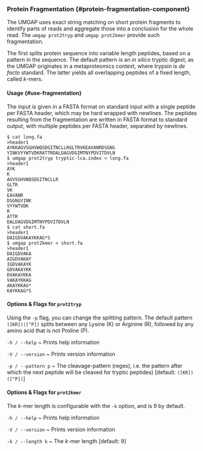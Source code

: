### Protein Fragmentation {#protein-fragmentation-component}

The UMGAP uses exact string matching on short protein fragments to
identify parts of reads and aggregate those into a conclusion for the
whole read. The `umgap prot2tryp` and `umgap prot2kmer` provide such
fragmentation.

The first splits protein sequence into variable length peptides, based
on a pattern in the sequence. The default pattern is an *in silico*
tryptic digest, as the UMGAP originates in a metaproteomics context,
where trypsin is *de facto* standard. The latter yields all overlapping
peptides of a fixed length, called *k*-mers.

#### Usage {#use-fragmentation}

The input is given in a FASTA format on standard input with a single
peptide per FASTA header, which may be hard wrapped with newlines. The
peptides resulting from the fragmentation are written in FASTA format to
standard output, with multiple peptides per FASTA header, separated by
newlines.

```shell
$ cat long.fa
>header1
AYKKAGVSGHVWQSDGITNCLLRGLTRVKEAVANRDSGNG
YINKVYYWTVDKRATTRDALDAGVDGIMTNYPDVITDVLN
$ umgap prot2tryp tryptic-lca.index < long.fa
>header1
AYK
K
AGVSGHVWQSDGITNCLLR
GLTR
VK
EAVANR
DSGNGYINK
VYYWTVDK
R
ATTR
DALDAGVDGIMTNYPDVITDVLN
$ cat short.fa
>header1
DAIGDVAKAYKKAG*S
$ umgap prot2kmer < short.fa
>header1
DAIGDVAKA
AIGDVAKAY
IGDVAKAYK
GDVAKAYKK
DVAKAYKKA
VAKAYKKAG
AKAYKKAG*
KAYKKAG*S
```

#### Options & Flags for `prot2tryp`

Using the `-p` flag, you can change the splitting pattern. The default
pattern `([KR])([^P])` splits between any Lysine (K) or Arginine (R),
followed by any amino acid that is not Proline (P).

`-h / --help`
  ~ Prints help information

`-V / --version`
  ~ Prints version information

`-p / --pattern p`
  ~ The cleavage-pattern (regex), i.e. the pattern after which the
    next peptide will be cleaved for tryptic peptides) [default:
    `([KR])([^P])`]

#### Options & Flags for `prot2kmer`

The *k*-mer length is configurable with the `-k` option, and is 9 by
default.

`-h / --help`
  ~ Prints help information

`-V / --version`
  ~ Prints version information

`-k / --length k`
  ~ The *k*-mer length [default: 9]
